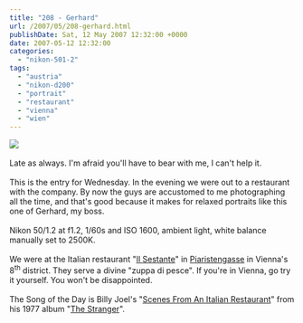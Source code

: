 ```yaml
---
title: "208 - Gerhard"
url: /2007/05/208-gerhard.html
publishDate: Sat, 12 May 2007 12:32:00 +0000
date: 2007-05-12 12:32:00
categories: 
  - "nikon-501-2"
tags: 
  - "austria"
  - "nikon-d200"
  - "portrait"
  - "restaurant"
  - "vienna"
  - "wien"
---
```

<a href="https://d25zfm9zpd7gm5.cloudfront.net/1200x1200/2007/20070509_212322_ps.jpg"><img src="https://d25zfm9zpd7gm5.cloudfront.net/0600x0600/2007/20070509_212322_ps.jpg"/></a><br/><br/>Late as always. I'm afraid you'll have to bear with me, I can't help it.<br/><br/>This is the entry for Wednesday. In the evening we were out to a restaurant with the company. By now the guys are accustomed to me photographing all the time, and that's good because it makes for relaxed portraits like this one of Gerhard, my boss.<br/><br/>Nikon 50/1.2 at f1.2, 1/60s and ISO 1600, ambient light, white balance manually set to 2500K.<br/><br/>We were at the Italian restaurant "<a href="http://www.sestante.at/" target="_blank">Il Sestante</a>" in <a href="http://maps.google.com/maps?f=q&hl=en&q=vienna,+austria+Piaristengasse&ie=UTF8&ll=48.209889,16.350832&spn=0.006942,0.013239&z=17&om=1" target="_blank">Piaristengasse</a> in Vienna's 8<sup>th</sup> district. They serve a divine "zuppa di pesce". If you're in Vienna, go try it yourself. You won't be disappointed.<br/><br/>The Song of the Day is Billy Joel's "<a href="http://www.lyricsdepot.com/billy-joel/scenes-from-an-italian-restaurant.html" target="_blank">Scenes From An Italian Restaurant</a>" from his 1977 album "<a href="http://www.amazon.com/Stranger-Billy-Joel/dp/B00000DCHC" target="_blank">The Stranger</a>".
